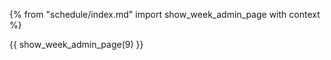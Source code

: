 {% from "schedule/index.md" import show_week_admin_page with context %}

{{ show_week_admin_page(9) }}
